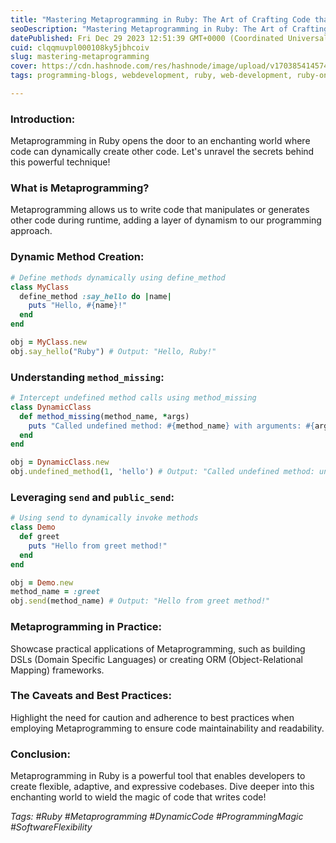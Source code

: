 ```yaml
---
title: "Mastering Metaprogramming in Ruby: The Art of Crafting Code that Writes Code"
seoDescription: "Mastering Metaprogramming in Ruby: The Art of Crafting Code that Writes Code, make your codegenerator."
datePublished: Fri Dec 29 2023 12:51:39 GMT+0000 (Coordinated Universal Time)
cuid: clqqmuvpl000108ky5jbhcoiv
slug: mastering-metaprogramming
cover: https://cdn.hashnode.com/res/hashnode/image/upload/v1703854145744/bcc0b42f-4da2-487d-add6-46ca1a664c80.jpeg
tags: programming-blogs, webdevelopment, ruby, web-development, ruby-on-rails, tips-and-tricks, webdev, developer, tips, coding, webdeveloper, metaprogramming, devsan

---
```


### Introduction:

Metaprogramming in Ruby opens the door to an enchanting world where code can dynamically create other code. Let's unravel the secrets behind this powerful technique!

### What is Metaprogramming?

Metaprogramming allows us to write code that manipulates or generates other code during runtime, adding a layer of dynamism to our programming approach.

### Dynamic Method Creation:

```ruby
# Define methods dynamically using define_method
class MyClass
  define_method :say_hello do |name|
    puts "Hello, #{name}!"
  end
end

obj = MyClass.new
obj.say_hello("Ruby") # Output: "Hello, Ruby!"
```

### Understanding `method_missing`:

```ruby
# Intercept undefined method calls using method_missing
class DynamicClass
  def method_missing(method_name, *args)
    puts "Called undefined method: #{method_name} with arguments: #{args}"
  end
end

obj = DynamicClass.new
obj.undefined_method(1, 'hello') # Output: "Called undefined method: undefined_method with arguments: [1, 'hello']"
```

### Leveraging `send` and `public_send`:

```ruby
# Using send to dynamically invoke methods
class Demo
  def greet
    puts "Hello from greet method!"
  end
end

obj = Demo.new
method_name = :greet
obj.send(method_name) # Output: "Hello from greet method!"
```

### Metaprogramming in Practice:

Showcase practical applications of Metaprogramming, such as building DSLs (Domain Specific Languages) or creating ORM (Object-Relational Mapping) frameworks.

### The Caveats and Best Practices:

Highlight the need for caution and adherence to best practices when employing Metaprogramming to ensure code maintainability and readability.

### Conclusion:

Metaprogramming in Ruby is a powerful tool that enables developers to create flexible, adaptive, and expressive codebases. Dive deeper into this enchanting world to wield the magic of code that writes code!

*Tags: #Ruby #Metaprogramming #DynamicCode #ProgrammingMagic #SoftwareFlexibility*